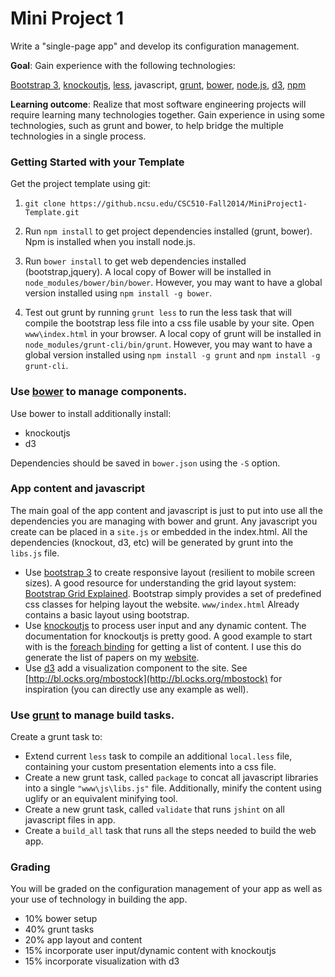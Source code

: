 Mini Project 1
==============

Write a "single-page app" and develop its configuration management.

**Goal**: Gain experience with the following technologies:

[Bootstrap 3](http://getbootstrap.com/), [knockoutjs](http://knockoutjs.com/), [less](http://lesscss.org/), javascript, [grunt](http://gruntjs.com/), [bower](http://bower.io/), [node.js](http://nodejs.org/), [d3](http://d3js.org/), [npm](https://www.npmjs.org/)

**Learning outcome**: Realize that most software engineering projects will require learning many technologies together.  Gain experience in using some technologies, such as grunt and bower, to help bridge the multiple technologies in a single process.

### Getting Started with your Template

Get the project template using git:

1) `git clone https://github.ncsu.edu/CSC510-Fall2014/MiniProject1-Template.git`

2) Run `npm install` to get project dependencies installed (grunt, bower). Npm is installed when you install node.js.

3) Run `bower install` to get web dependencies installed (bootstrap,jquery).
A local copy of Bower will be installed in `node_modules/bower/bin/bower`.  However, you may want to have a global version installed using `npm install -g bower`.

4) Test out grunt by running `grunt less` to run the less task that will compile the bootstrap less file into a css file usable by your site.  Open `www\index.html` in your browser.  A local copy of grunt will be installed in `node_modules/grunt-cli/bin/grunt`. However, you may want to have a global version installed using `npm install -g grunt` and `npm install -g grunt-cli`.


### Use [bower](http://bower.io/) to manage components.

Use bower to install additionally install:

* knockoutjs
* d3

Dependencies should be saved in `bower.json` using the `-S` option.

### App content and javascript

The main goal of the app content and javascript is just to put into use all the dependencies you are managing with bower and grunt.  Any javascript you create can be placed in a `site.js` or embedded in the index.html.  All the dependencies (knockout, d3, etc) will be generated by grunt into the `libs.js` file.

* Use [bootstrap 3](http://getbootstrap.com/) to create responsive layout (resilient to mobile screen sizes). A good resource for understanding the grid layout system: [Bootstrap Grid Explained](http://www.helloerik.com/the-subtle-magic-behind-why-the-bootstrap-3-grid-works).  Bootstrap simply provides a set of predefined css classes for helping layout the website.  `www/index.html` Already contains a basic layout using bootstrap.
* Use [knockoutjs](http://knockoutjs.com/) to process user input and any dynamic content. The documentation for knockoutjs is pretty good.  A good example to start with is the [foreach binding](http://knockoutjs.com/documentation/foreach-binding.html) for getting a list of content.  I use this do generate the list of papers on my [website](http://chrisparnin.me).
* Use [d3](http://d3js.org/) add a visualization component to the site. See [http://bl.ocks.org/mbostock](http://bl.ocks.org/mbostock) for inspiration (you can directly use any example as well).

### Use [grunt](http://gruntjs.com/) to manage build tasks.

Create a grunt task to:

* Extend current `less` task to compile an additional `local.less` file, containing your custom presentation elements into a css file.
* Create a new grunt task, called `package` to concat all javascript libraries into a single `"www\js\libs.js"` file.  Additionally, minify the content using uglify or an equivalent minifying tool. 
* Create a new grunt task, called `validate` that runs `jshint` on all javascript files in app.
* Create a `build_all` task that runs all the steps needed to build the web app.

### Grading

You will be graded on the configuration management of your app as well as your use of technology in building the app.

* 10% bower setup
* 40% grunt tasks
* 20% app layout and content
* 15% incorporate user input/dynamic content with knockoutjs
* 15% incorporate visualization with d3
